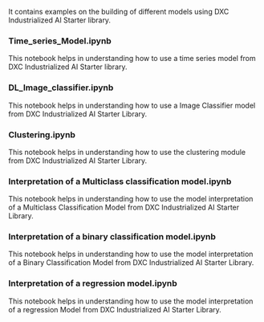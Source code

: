 It contains examples on the building of different models using DXC Industrialized AI Starter library.

### Time_series_Model.ipynb
This notebook helps in understanding how to use a time series model from DXC Industrialized AI Starter library.

### DL_Image_classifier.ipynb
This notebook helps in understanding how to use a Image Classifier model from DXC Industrialized AI Starter Library.

### Clustering.ipynb
This notebook helps in understanding how to use the clustering module from DXC Industrialized AI Starter Library.

### Interpretation of a Multiclass classification model.ipynb
This notebook helps in understanding how to use the model interpretation of a Multiclass Classification Model from DXC Industrialized AI Starter Library.

### Interpretation of a binary classification model.ipynb 
This notebook helps in understanding how to use the model interpretation of a Binary Classification Model from DXC Industrialized AI Starter Library.

### Interpretation of a regression model.ipynb
This notebook helps in understanding how to use the model interpretation of a regression Model from DXC Industrialized AI Starter Library.
